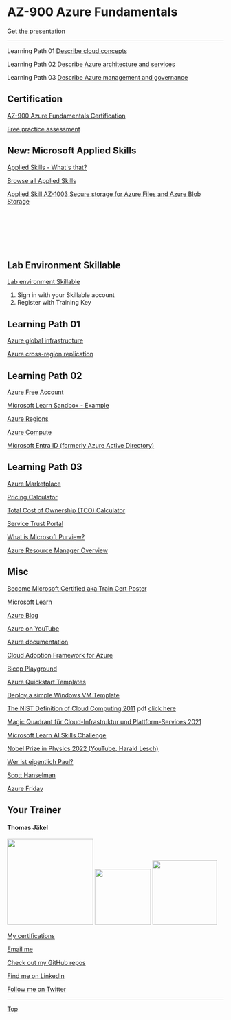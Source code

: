 # AZ-900 Azure Fundamentals

[Get the presentation](pdf)

---

Learning Path 01 [Describe cloud concepts](https://learn.microsoft.com/en-us/training/paths/az-900-describe-cloud-concepts/)

Learning Path 02 [Describe Azure architecture and services](https://learn.microsoft.com/en-us/training/paths/azure-fundamentals-describe-azure-architecture-services/)

Learning Path 03 [Describe Azure management and governance](https://learn.microsoft.com/en-us/training/paths/describe-azure-management-governance/)

## Certification 

[AZ-900 Azure Fundamentals Certification](https://learn.microsoft.com/en-us/certifications/azure-fundamentals/)

[Free practice assessment](https://learn.microsoft.com/credentials/certifications/exams/az-900/practice/assessment?assessment-type=practice&assessmentId=23)


## New: Microsoft Applied Skills

[Applied Skills - What's that?](https://learn.microsoft.com/en-us/credentials/)

[Browse all Applied Skills](https://learn.microsoft.com/en-us/credentials/browse/?credential_types=applied%20skills)

[Applied Skill AZ-1003 Secure storage for Azure Files and Azure Blob Storage](https://learn.microsoft.com/en-us/credentials/applied-skills/secure-storage-azure-files-azure-blob-storage/)

<br>
<br>
<br>
<br>
<br>

## Lab Environment Skillable 

[Lab environment Skillable](https://brainymotion.learnondemand.net) 

1. Sign in with your Skillable account 
2. Register with Training Key




## Learning Path 01

[Azure global infrastructure](https://datacenters.microsoft.com/globe/)

[Azure cross-region replication](https://learn.microsoft.com/en-us/azure/reliability/cross-region-replication-azure)



## Learning Path 02

[Azure Free Account](https://azure.microsoft.com/de-de/free)

[Microsoft Learn Sandbox - Example](https://learn.microsoft.com/en-us/training/modules/describe-azure-storage-services/5-exercise-create-storage-blob)

[Azure Regions](https://azure.microsoft.com/en-us/explore/global-infrastructure/geographies/#geographies)

[Azure Compute](https://azure.microsoft.com/en-us/products/category/compute/)

[Microsoft Entra ID (formerly Azure Active Directory)](https://www.microsoft.com/en-us/security/business/identity-access/microsoft-entra-id)



## Learning Path 03

[Azure Marketplace](https://azuremarketplace.microsoft.com/en-us/)

[Pricing Calculator](https://azure.microsoft.com/en-us/pricing/calculator/)

[Total Cost of Ownership (TCO) Calculator](https://azure.microsoft.com/en-us/pricing/tco/calculator/)

[Service Trust Portal](https://servicetrust.microsoft.com/)

[What is Microsoft Purview?](https://learn.microsoft.com/en-us/purview/purview)

[Azure Resource Manager Overview](https://learn.microsoft.com/en-us/azure/azure-resource-manager/management/overview)




## Misc


[Become Microsoft Certified aka Train Cert Poster](https://aka.ms/traincertposter)

[Microsoft Learn](https://docs.microsoft.com/en-us/learn/)

[Azure Blog](https://azure.microsoft.com/en-us/blog/)

[Azure on YouTube](https://www.youtube.com/c/MicrosoftAzure)

[Azure documentation](https://learn.microsoft.com/en-us/azure/)

[Cloud Adoption Framework for Azure](https://docs.microsoft.com/en-us/azure/cloud-adoption-framework/)

[Bicep Playground](https://aka.ms/bicepdemo)

[Azure Quickstart Templates](https://learn.microsoft.com/en-us/samples/browse/?expanded=azure&products=azure-resource-manager)

[Deploy a simple Windows VM Template](https://learn.microsoft.com/en-us/samples/azure/azure-quickstart-templates/vm-simple-windows/)

[The NIST Definition of Cloud Computing 2011](https://csrc.nist.gov/publications/detail/sp/800-145/final)   pdf [click here](https://github.com/www42/AZ-900/blob/2db545e47abf146baf07f907f1c393310a982f31/NIST/nistspecialpublication800-145.pdf)

[Magic Quadrant für Cloud-Infrastruktur und Plattform-Services 2021](https://www.gartner.com/technology/media-products/reprints/AWS/1-271W1OSP-DEU.html)

[Microsoft Learn AI Skills Challenge](https://www.microsoft.com/en-us/cloudskillschallenge/ai/registration/2024#choose-your-challenge)

[Nobel Prize in Physics 2022 (YouTube, Harald Lesch)](https://www.youtube.com/watch?v=-F8VFBrq1uU)

[Wer ist eigentlich Paul?](https://www.youtube.com/watch?v=FNZyCK1HwXM)

[Scott Hanselman](https://www.hanselman.com/)

[Azure Friday](https://docs.microsoft.com/en-us/shows/azure-friday/)







##  Your Trainer
#### Thomas Jäkel

<img src="https://download69118.blob.core.windows.net/anon/Profilbild.jpg" width="200"/>
<a href="https://www.credly.com/badges/45225cf5-ede7-45d2-8ac6-b5a22315679c/public_url"><img src="https://download69118.blob.core.windows.net/anon/microsoft-certified-trainer-2023-2024.png" width="130"/></a>
<a href="https://www.credly.com/badges/fc4737d8-923a-4d37-8f1a-497c08a7c1ff/public_url"><img src="https://download69118.blob.core.windows.net/anon/AAI-badge.png" width="150"/></a>

[My certifications](https://www.credly.com/users/thomas-jakel)

[Email me](mailto:thomas.jaekel@brainymotion.de?subject=AZ-900)

[Check out my GitHub repos](https://github.com/www42)

[Find me on LinkedIn](https://linkedin.com/in/tjkkll)

[Follow me on Twitter](https://twitter.com/tjkkll)


---

[Top](#az-900-azure-fundamentals)